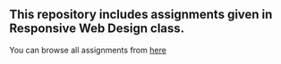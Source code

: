 ## This repository includes assignments given in Responsive Web Design class.

You can browse all assignments from [here](https://snnehir.github.io/Web-Design-Homeworks/)
